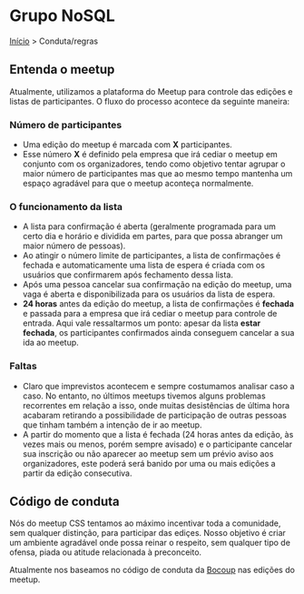 Grupo NoSQL
======

[Início](../README.md) > Conduta/regras

## Entenda o meetup

Atualmente, utilizamos a plataforma do Meetup para controle das edições e listas de participantes. O fluxo do processo acontece da seguinte maneira:

### Número de participantes

* Uma edição do meetup é marcada com **X** participantes.
* Esse número **X** é definido pela empresa que irá cediar o meetup em conjunto com os organizadores, tendo como objetivo tentar agrupar o maior número de participantes mas que ao mesmo tempo mantenha um espaço agradável para que o meetup aconteça normalmente.

### O funcionamento da lista

* A lista para confirmação é aberta (geralmente programada para um certo dia e horário e dividida em partes, para que possa abranger um maior número de pessoas).
* Ao atingir o número limite de participantes, a lista de confirmações é fechada e automaticamente uma lista de espera é criada com os usuários que confirmarem após fechamento dessa lista.
* Após uma pessoa cancelar sua confirmação na edição do meetup, uma vaga é aberta e disponibilizada para os usuários da lista de espera.
* **24 horas** antes da edição do meetup, a lista de confirmações é **fechada** e passada para a empresa que irá cediar o meetup para controle de entrada. Aqui vale ressaltarmos um ponto: apesar da lista **estar fechada**, os participantes confirmados ainda conseguem cancelar a sua ida ao meetup.

### Faltas

* Claro que imprevistos acontecem e sempre costumamos analisar caso a caso. No entanto, no últimos meetups tivemos alguns problemas recorrentes em relação a isso, onde muitas desistências de última hora acabaram retirando a possibilidade de participação de outras pessoas que tinham também a intenção de ir ao meetup.
* A partir do momento que a lista é fechada (24 horas antes da edição, às vezes mais ou menos, porém sempre avisado) e o participante cancelar sua inscrição ou não aparecer ao meetup sem um prévio aviso aos organizadores, este poderá será banido por uma ou mais edições a partir da edição consecutiva.

## Código de conduta

Nós do meetup CSS tentamos ao máximo incentivar toda a comunidade, sem qualquer distinção, para participar das ediçes. Nosso objetivo é criar um ambiente agradável onde possa reinar o respeito, sem qualquer tipo de ofensa, piada ou atitude relacionada à preconceito.

Atualmente nos baseamos no código de conduta da [Bocoup](http://bocoup.com/pt-BR/comunidade/conduta/) nas edições do meetup.

